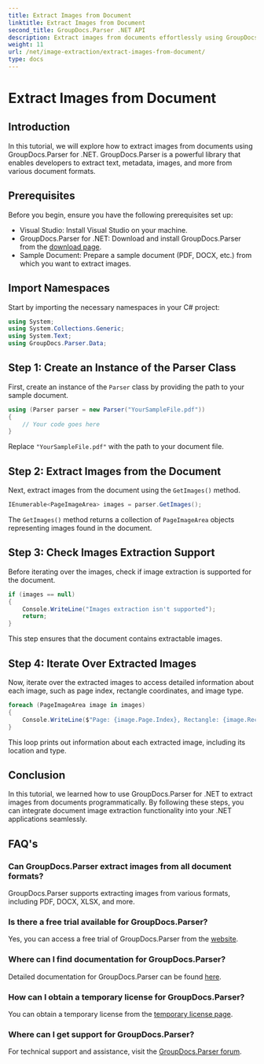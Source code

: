 ```yaml
---
title: Extract Images from Document
linktitle: Extract Images from Document
second_title: GroupDocs.Parser .NET API
description: Extract images from documents effortlessly using GroupDocs.Parser for .NET. Your document processing capabilities and streamline image extraction tasks efficiently.
weight: 11
url: /net/image-extraction/extract-images-from-document/
type: docs
---
```

# Extract Images from Document

## Introduction
In this tutorial, we will explore how to extract images from documents using GroupDocs.Parser for .NET. GroupDocs.Parser is a powerful library that enables developers to extract text, metadata, images, and more from various document formats.
## Prerequisites
Before you begin, ensure you have the following prerequisites set up:
- Visual Studio: Install Visual Studio on your machine.
- GroupDocs.Parser for .NET: Download and install GroupDocs.Parser from the [download page](https://releases.groupdocs.com/parser/net/).
- Sample Document: Prepare a sample document (PDF, DOCX, etc.) from which you want to extract images.

## Import Namespaces
Start by importing the necessary namespaces in your C# project:
```csharp
using System;
using System.Collections.Generic;
using System.Text;
using GroupDocs.Parser.Data;
```
## Step 1: Create an Instance of the Parser Class
First, create an instance of the `Parser` class by providing the path to your sample document.
```csharp
using (Parser parser = new Parser("YourSampleFile.pdf"))
{
    // Your code goes here
}
```
Replace `"YourSampleFile.pdf"` with the path to your document file.
## Step 2: Extract Images from the Document
Next, extract images from the document using the `GetImages()` method.
```csharp
IEnumerable<PageImageArea> images = parser.GetImages();
```
The `GetImages()` method returns a collection of `PageImageArea` objects representing images found in the document.
## Step 3: Check Images Extraction Support
Before iterating over the images, check if image extraction is supported for the document.
```csharp
if (images == null)
{
    Console.WriteLine("Images extraction isn't supported");
    return;
}
```
This step ensures that the document contains extractable images.
## Step 4: Iterate Over Extracted Images
Now, iterate over the extracted images to access detailed information about each image, such as page index, rectangle coordinates, and image type.
```csharp
foreach (PageImageArea image in images)
{
    Console.WriteLine($"Page: {image.Page.Index}, Rectangle: {image.Rectangle}, Type: {image.FileType}");
}
```
This loop prints out information about each extracted image, including its location and type.

## Conclusion
In this tutorial, we learned how to use GroupDocs.Parser for .NET to extract images from documents programmatically. By following these steps, you can integrate document image extraction functionality into your .NET applications seamlessly.

## FAQ's
### Can GroupDocs.Parser extract images from all document formats?
GroupDocs.Parser supports extracting images from various formats, including PDF, DOCX, XLSX, and more.
### Is there a free trial available for GroupDocs.Parser?
Yes, you can access a free trial of GroupDocs.Parser from the [website](https://releases.groupdocs.com/).
### Where can I find documentation for GroupDocs.Parser?
Detailed documentation for GroupDocs.Parser can be found [here](https://tutorials.groupdocs.com/parser/net/).
### How can I obtain a temporary license for GroupDocs.Parser?
You can obtain a temporary license from the [temporary license page](https://purchase.groupdocs.com/temporary-license/).
### Where can I get support for GroupDocs.Parser?
For technical support and assistance, visit the [GroupDocs.Parser forum](https://forum.groupdocs.com/c/parser/17).
